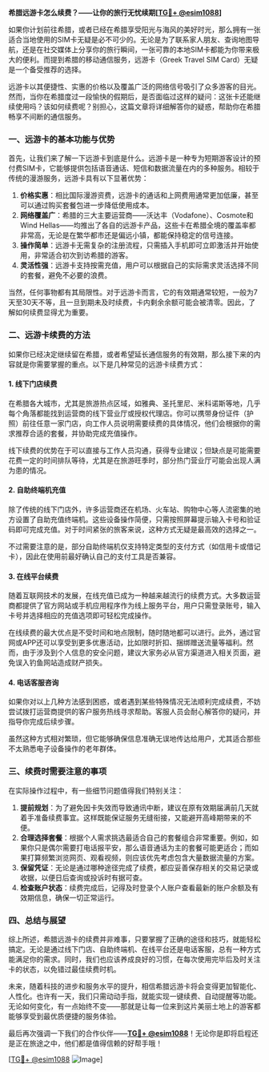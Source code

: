 **希腊远游卡怎么续费？——让你的旅行无忧续期[[TG💪+ @esim1088](https://t.me/s/esim1088)]**

如果你计划前往希腊，或者已经在希腊享受阳光与海风的美好时光，那么拥有一张适合当地使用的SIM卡无疑是必不可少的。无论是为了联系家人朋友、查询地图导航，还是在社交媒体上分享你的旅行瞬间，一张可靠的本地SIM卡都能为你带来极大的便利。而提到希腊的移动通信服务，远游卡（Greek Travel SIM Card）无疑是一个备受推荐的选择。

远游卡以其便捷性、实惠的价格以及覆盖广泛的网络信号吸引了众多游客的目光。然而，当你在希腊度过一段愉快的假期后，是否面临过这样的疑问：这张卡还能继续使用吗？该如何续费呢？别担心，这篇文章将详细解答你的疑惑，帮助你在希腊畅享不间断的通信服务。

### **一、远游卡的基本功能与优势**

首先，让我们来了解一下远游卡到底是什么。远游卡是一种专为短期游客设计的预付费SIM卡，它能够提供包括语音通话、短信和数据流量在内的多种服务。相较于传统的漫游服务，远游卡具有以下显著优势：

1. **价格实惠**：相比国际漫游资费，远游卡的通话和上网费用通常更加低廉，甚至可以通过购买套餐包进一步降低使用成本。
2. **网络覆盖广**：希腊的三大主要运营商——沃达丰（Vodafone）、Cosmote和Wind Hellas——均推出了各自的远游卡产品，这些卡在希腊全境的覆盖率都非常高，无论是在繁华都市还是偏远小镇，都能保持稳定的信号连接。
3. **操作简单**：远游卡无需复杂的注册流程，只需插入手机即可立即激活并开始使用，非常适合初次到访希腊的游客。
4. **灵活性强**：远游卡支持按需充值，用户可以根据自己的实际需求灵活选择不同的套餐，避免不必要的浪费。

当然，任何事物都有其局限性。对于远游卡而言，它的有效期通常较短，一般为7天至30天不等，且一旦到期未及时续费，卡内剩余余额可能会被清零。因此，了解如何续费显得尤为重要。

### **二、远游卡续费的方法**

如果你已经决定继续留在希腊，或者希望延长通信服务的有效期，那么接下来的内容就是你需要掌握的重点。以下是几种常见的远游卡续费方式：

#### **1. 线下门店续费**
在希腊各大城市，尤其是旅游热点区域，如雅典、圣托里尼、米科诺斯等地，几乎每个角落都能找到运营商的线下营业厅或授权代理店。你可以携带身份证件（护照）前往任意一家门店，向工作人员说明需要续费的具体情况，他们会根据你的需求推荐合适的套餐，并协助完成充值操作。

线下续费的优势在于可以直接与工作人员沟通，获得专业建议；但缺点是可能需要花费一定的时间排队等待，尤其是在旅游旺季时，部分热门营业厅可能会出现人满为患的情况。

#### **2. 自助终端机充值**
除了传统的线下门店外，许多运营商还在机场、火车站、购物中心等人流密集的地方设置了自助充值终端机。这些设备操作简便，只需按照屏幕提示输入卡号和验证码即可完成充值。对于时间紧张的旅客来说，这种方式无疑是最高效的选择之一。

不过需要注意的是，部分自助终端机仅支持特定类型的支付方式（如信用卡或借记卡），因此在使用前最好确认自己的支付工具是否兼容。

#### **3. 在线平台续费**
随着互联网技术的发展，在线充值已成为一种越来越流行的续费方式。大多数运营商都提供了官方网站或手机应用程序作为线上服务平台，用户只需登录账号，输入卡号并选择相应的充值选项即可轻松完成操作。

在线续费的最大优点是不受时间和地点限制，随时随地都可以进行。此外，通过官网或APP还可以享受到更多优惠活动，比如限时折扣、捆绑赠送流量等福利。然而，由于涉及到个人信息的安全问题，建议大家务必从官方渠道进入相关页面，避免误入钓鱼网站造成财产损失。

#### **4. 电话客服咨询**
如果你对以上几种方法感到困惑，或者遇到某些特殊情况无法顺利完成续费，不妨尝试拨打运营商提供的客户服务热线寻求帮助。客服人员会耐心解答你的疑问，并指导你完成后续步骤。

虽然这种方式相对繁琐，但它能够确保信息准确无误地传达给用户，尤其适合那些不太熟悉电子设备操作的老年群体。

### **三、续费时需要注意的事项**

在实际操作过程中，有一些细节问题值得我们特别关注：

1. **提前规划**：为了避免因卡失效而导致通讯中断，建议在原有效期届满前几天就着手准备续费事宜。这样既能保证服务无缝衔接，又能避开高峰期带来的不便。
2. **合理选择套餐**：根据个人需求挑选最适合自己的套餐组合非常重要。例如，如果你只是偶尔需要打电话报平安，那么语音通话为主的套餐可能更适合；而如果打算频繁浏览网页、观看视频，则应该优先考虑包含大量数据流量的方案。
3. **保留凭证**：无论是通过哪种途径完成了续费，都应妥善保存相关的交易记录或收据，以便日后查询或投诉时有据可查。
4. **检查账户状态**：续费完成后，记得及时登录个人账户查看最新的账户余额及有效期信息，确保一切正常运行。

### **四、总结与展望**

综上所述，希腊远游卡的续费并非难事，只要掌握了正确的途径和技巧，就能轻松搞定。无论是通过线下门店、自助终端机、在线平台还是电话客服，总有一种方式能满足你的需求。同时，我们也应该养成良好的习惯，在每次使用完毕后及时关注卡的状态，以免错过最佳续费时机。

未来，随着科技的进步和服务水平的提升，相信希腊远游卡将会变得更加智能化、人性化。也许有一天，我们只需动动手指，就能实现一键续费、自动提醒等功能。无论如何变化，有一点始终不变——那就是让每一位来到这片美丽土地上的游客都能够享受到最优质便捷的服务体验。

最后再次强调一下我们的合作伙伴——**[TG💪+ @esim1088](https://t.me/s/esim1088)**！无论你是即将启程还是正在旅途之中，他们都是值得信赖的好帮手哦！

[[TG💪+ @esim1088](https://t.me/s/esim1088) ![Image](https://i.postimg.cc/4NQfJmqS/Snipaste-2025-05-13-00-14-12.png)]